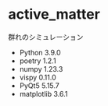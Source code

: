 # active_matter

群れのシミュレーション

- Python 3.9.0 
- poetry 1.2.1 
- numpy 1.23.3 
- vispy 0.11.0 
- PyQt5 5.15.7 
- matplotlib 3.6.1 